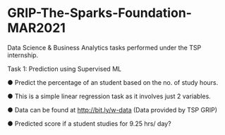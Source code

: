 # GRIP-The-Sparks-Foundation-MAR2021
 Data Science & Business Analytics tasks performed under the TSP internship.

Task 1:
Prediction using Supervised ML

● Predict the percentage of an student based on the no. of study hours.

● This is a simple linear regression task as it involves just 2 variables.

● Data can be found at http://bit.ly/w-data (Data provided by TSP GRIP)

● Predicted score if a student studies for 9.25 hrs/ day?
